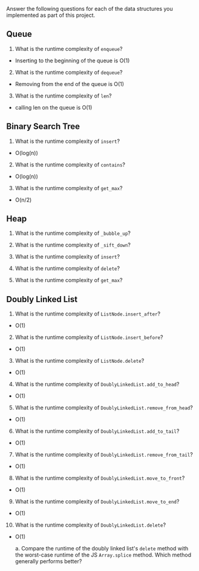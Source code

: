Answer the following questions for each of the data structures you implemented as part of this project.

## Queue

1. What is the runtime complexity of `enqueue`?
- Inserting to the beginning of the queue is O(1)

2. What is the runtime complexity of `dequeue`?
- Removing from the end of the queue is O(1) 

3. What is the runtime complexity of `len`?
- calling len on the queue is O(1)

## Binary Search Tree

1. What is the runtime complexity of `insert`? 
- O(log(n))

2. What is the runtime complexity of `contains`?
- O(log(n))

3. What is the runtime complexity of `get_max`? 
- O(n/2)

## Heap

1. What is the runtime complexity of `_bubble_up`?

2. What is the runtime complexity of `_sift_down`?

3. What is the runtime complexity of `insert`?

4. What is the runtime complexity of `delete`?

5. What is the runtime complexity of `get_max`?

## Doubly Linked List

1. What is the runtime complexity of `ListNode.insert_after`? 
- O(1)

2. What is the runtime complexity of `ListNode.insert_before`?
- O(1)

3. What is the runtime complexity of `ListNode.delete`?
- O(1)

4. What is the runtime complexity of `DoublyLinkedList.add_to_head`?
- O(1)

5. What is the runtime complexity of `DoublyLinkedList.remove_from_head`?
- O(1)

6. What is the runtime complexity of `DoublyLinkedList.add_to_tail`?
- O(1)

7. What is the runtime complexity of `DoublyLinkedList.remove_from_tail`?
- O(1)

8. What is the runtime complexity of `DoublyLinkedList.move_to_front`?
- O(1)

9. What is the runtime complexity of `DoublyLinkedList.move_to_end`?
- O(1)

10. What is the runtime complexity of `DoublyLinkedList.delete`?
- O(1)

    a. Compare the runtime of the doubly linked list's `delete` method with the worst-case runtime of the JS `Array.splice` method. Which method generally performs better?